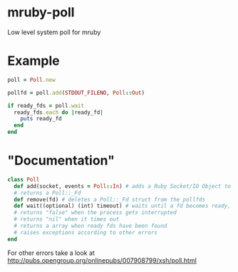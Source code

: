 # mruby-poll
Low level system poll for mruby

Example
=======

```ruby
poll = Poll.new

pollfd = poll.add(STDOUT_FILENO, Poll::Out)

if ready_fds = poll.wait
  ready_fds.each do |ready_fd|
    puts ready_fd
  end
end
```

"Documentation"
=============

```ruby
class Poll
  def add(socket, events = Poll::In) # adds a Ruby Socket/IO Object to the pollfds
  # returns a Poll::_Fd
  def remove(fd) # deletes a Poll::_Fd struct from the pollfds
  def wait((optional) (int) timeout) # waits until a fd becomes ready, its using the poll function from <poll.h>
  # returns "false" when the process gets interrupted
  # returns "nil" when it times out
  # returns a array when ready fds have been found
  # raises exceptions according to other errors
end
```

For other errors take a look at http://pubs.opengroup.org/onlinepubs/007908799/xsh/poll.html
